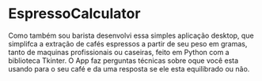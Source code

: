 # EspressoCalculator
Como também sou barista desenvolvi essa simples aplicação desktop, que simplifca a extração de cafés espressos a partir de seu peso em gramas, tanto de maquinas profissionais ou caseiras, feito em Python com a biblioteca Tkinter. O App faz perguntas técnicas sobre oque você esta usando para
o seu café e da uma resposta se ele esta equilibrado ou não.



